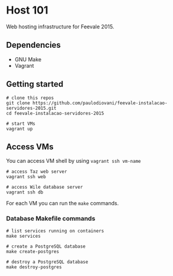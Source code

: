 # Host 101

Web hosting infrastructure for Feevale 2015.

## Dependencies

- GNU Make
- Vagrant

## Getting started

```console
# clone this repos
git clone https://github.com/paulodiovani/feevale-instalacao-servidores-2015.git
cd feevale-instalacao-servidores-2015

# start VMs
vagrant up
```


## Access VMs

You can access VM shell by using `vagrant ssh vm-name`

```console
# access Taz web server
vagrant ssh web

# access Wile database server
vagrant ssh db
```

For each VM you can run the `make` commands.

### Database Makefile commands

```console
# list services running on containers
make services

# create a PostgreSQL database
make create-postgres

# destroy a PostgreSQL database
make destroy-postgres
```

